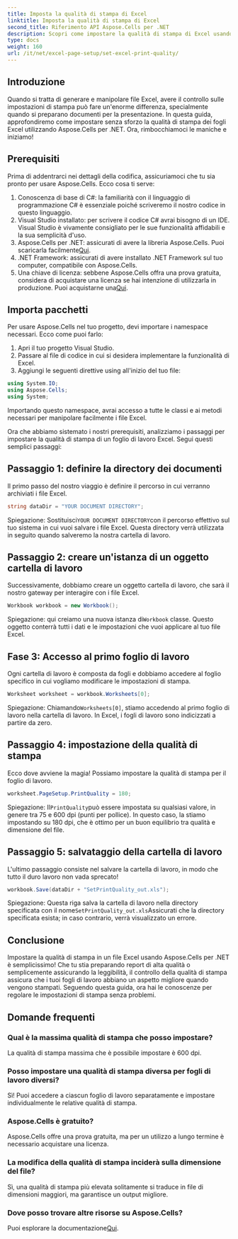 ```yaml
---
title: Imposta la qualità di stampa di Excel
linktitle: Imposta la qualità di stampa di Excel
second_title: Riferimento API Aspose.Cells per .NET
description: Scopri come impostare la qualità di stampa di Excel usando Aspose.Cells per .NET con la nostra guida passo-passo. Semplici tecniche di codifica per risultati di stampa migliori.
type: docs
weight: 160
url: /it/net/excel-page-setup/set-excel-print-quality/
---
```

## Introduzione

Quando si tratta di generare e manipolare file Excel, avere il controllo sulle impostazioni di stampa può fare un'enorme differenza, specialmente quando si preparano documenti per la presentazione. In questa guida, approfondiremo come impostare senza sforzo la qualità di stampa dei fogli Excel utilizzando Aspose.Cells per .NET. Ora, rimbocchiamoci le maniche e iniziamo!

## Prerequisiti

Prima di addentrarci nei dettagli della codifica, assicuriamoci che tu sia pronto per usare Aspose.Cells. Ecco cosa ti serve:

1. Conoscenza di base di C#: la familiarità con il linguaggio di programmazione C# è essenziale poiché scriveremo il nostro codice in questo linguaggio.
2. Visual Studio installato: per scrivere il codice C# avrai bisogno di un IDE. Visual Studio è vivamente consigliato per le sue funzionalità affidabili e la sua semplicità d'uso.
3. Aspose.Cells per .NET: assicurati di avere la libreria Aspose.Cells. Puoi scaricarla facilmente[Qui](https://releases.aspose.com/cells/net/).
4. .NET Framework: assicurati di avere installato .NET Framework sul tuo computer, compatibile con Aspose.Cells.
5.  Una chiave di licenza: sebbene Aspose.Cells offra una prova gratuita, considera di acquistare una licenza se hai intenzione di utilizzarla in produzione. Puoi acquistarne una[Qui](https://purchase.aspose.com/buy).

## Importa pacchetti

Per usare Aspose.Cells nel tuo progetto, devi importare i namespace necessari. Ecco come puoi farlo:

1. Apri il tuo progetto Visual Studio.
2. Passare al file di codice in cui si desidera implementare la funzionalità di Excel.
3. Aggiungi le seguenti direttive using all'inizio del tuo file:

```csharp
using System.IO;
using Aspose.Cells;
using System;
```

Importando questo namespace, avrai accesso a tutte le classi e ai metodi necessari per manipolare facilmente i file Excel.

Ora che abbiamo sistemato i nostri prerequisiti, analizziamo i passaggi per impostare la qualità di stampa di un foglio di lavoro Excel. Segui questi semplici passaggi:

## Passaggio 1: definire la directory dei documenti

Il primo passo del nostro viaggio è definire il percorso in cui verranno archiviati i file Excel. 

```csharp
string dataDir = "YOUR DOCUMENT DIRECTORY";
```

 Spiegazione: Sostituisci`YOUR DOCUMENT DIRECTORY`con il percorso effettivo sul tuo sistema in cui vuoi salvare i file Excel. Questa directory verrà utilizzata in seguito quando salveremo la nostra cartella di lavoro.

## Passaggio 2: creare un'istanza di un oggetto cartella di lavoro

Successivamente, dobbiamo creare un oggetto cartella di lavoro, che sarà il nostro gateway per interagire con i file Excel.

```csharp
Workbook workbook = new Workbook();
```

 Spiegazione: qui creiamo una nuova istanza di`Workbook` classe. Questo oggetto conterrà tutti i dati e le impostazioni che vuoi applicare al tuo file Excel.

## Fase 3: Accesso al primo foglio di lavoro

Ogni cartella di lavoro è composta da fogli e dobbiamo accedere al foglio specifico in cui vogliamo modificare le impostazioni di stampa.

```csharp
Worksheet worksheet = workbook.Worksheets[0];
```

 Spiegazione: Chiamando`Worksheets[0]`, stiamo accedendo al primo foglio di lavoro nella cartella di lavoro. In Excel, i fogli di lavoro sono indicizzati a partire da zero.

## Passaggio 4: impostazione della qualità di stampa

Ecco dove avviene la magia! Possiamo impostare la qualità di stampa per il foglio di lavoro.

```csharp
worksheet.PageSetup.PrintQuality = 180;
```

 Spiegazione: Il`PrintQuality`può essere impostata su qualsiasi valore, in genere tra 75 e 600 dpi (punti per pollice). In questo caso, la stiamo impostando su 180 dpi, che è ottimo per un buon equilibrio tra qualità e dimensione del file.

## Passaggio 5: salvataggio della cartella di lavoro

L'ultimo passaggio consiste nel salvare la cartella di lavoro, in modo che tutto il duro lavoro non vada sprecato!

```csharp
workbook.Save(dataDir + "SetPrintQuality_out.xls");
```

 Spiegazione: Questa riga salva la cartella di lavoro nella directory specificata con il nome`SetPrintQuality_out.xls`Assicurati che la directory specificata esista; in caso contrario, verrà visualizzato un errore.

## Conclusione

Impostare la qualità di stampa in un file Excel usando Aspose.Cells per .NET è semplicissimo! Che tu stia preparando report di alta qualità o semplicemente assicurando la leggibilità, il controllo della qualità di stampa assicura che i tuoi fogli di lavoro abbiano un aspetto migliore quando vengono stampati. Seguendo questa guida, ora hai le conoscenze per regolare le impostazioni di stampa senza problemi.

## Domande frequenti

### Qual è la massima qualità di stampa che posso impostare?  
La qualità di stampa massima che è possibile impostare è 600 dpi.

### Posso impostare una qualità di stampa diversa per fogli di lavoro diversi?  
Sì! Puoi accedere a ciascun foglio di lavoro separatamente e impostare individualmente le relative qualità di stampa.

### Aspose.Cells è gratuito?  
Aspose.Cells offre una prova gratuita, ma per un utilizzo a lungo termine è necessario acquistare una licenza.

### La modifica della qualità di stampa inciderà sulla dimensione del file?  
Sì, una qualità di stampa più elevata solitamente si traduce in file di dimensioni maggiori, ma garantisce un output migliore.

### Dove posso trovare altre risorse su Aspose.Cells?  
 Puoi esplorare la documentazione[Qui](https://reference.aspose.com/cells/net/).